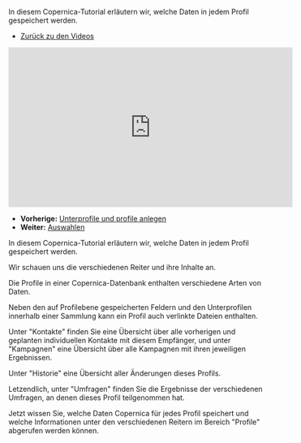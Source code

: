 In diesem Copernica-Tutorial erläutern wir, welche Daten in jedem Profil
gespeichert werden.

-   [Zurück zu den Videos](./video-tutorials.md "Video's")

<iframe width="560" height="315" src="https://www.youtube.com/embed/1QL-kMv51W4?list=PLgCg-YR2FABYzqpQwqF3eQjlfCtyBikTA" frameborder="0" allowfullscreen="allowfullscreen"></iframe>

-   **Vorherige:** [Unterprofile und profile anlegen](./profiles-adding-profiles-and-subprofiles.md "Unterprofile und profile anlegen")
-   **Weiter:** [Auswahlen](./profiles-selections.md "Auswahlen")

In diesem Copernica-Tutorial erläutern wir, welche Daten in jedem Profil
gespeichert werden.

Wir schauen uns die verschiedenen Reiter und ihre Inhalte an.

Die Profile in einer Copernica-Datenbank enthalten verschiedene Arten
von Daten.

Neben den auf Profilebene gespeicherten Feldern und den Unterprofilen
innerhalb einer Sammlung kann ein Profil auch verlinkte Dateien
enthalten.

Unter "Kontakte" finden Sie eine Übersicht über alle vorherigen und
geplanten individuellen Kontakte mit diesem Empfänger, und unter
"Kampagnen" eine Übersicht über alle Kampagnen mit ihren jeweiligen
Ergebnissen.

Unter "Historie" eine Übersicht aller Änderungen dieses Profils.

Letzendlich, unter "Umfragen" finden Sie die Ergebnisse der
verschiedenen Umfragen, an denen dieses Profil teilgenommen hat.

Jetzt wissen Sie, welche Daten Copernica für jedes Profil speichert und
welche Informationen unter den verschiedenen Reitern im Bereich
"Profile" abgerufen werden können.
